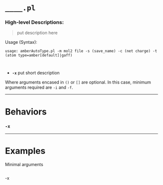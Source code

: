 
# `____.pl`
### High-level Descriptions:



> put description here

Usage (Syntax):
```
usage: amberAutoType.pl -m mol2 file -s (save_name) -c (net charge) -t (atom type=amber[default]|gaff)



```
* **`-x`** put short description

Where arguments encased in `()` or `[]` are optional. In this case, minimum arguments required are `-i` and `-f`.
 
---


# Behaviors
### `-x`
---
# Examples
Minimal arguments
```
```
-x
```
```
